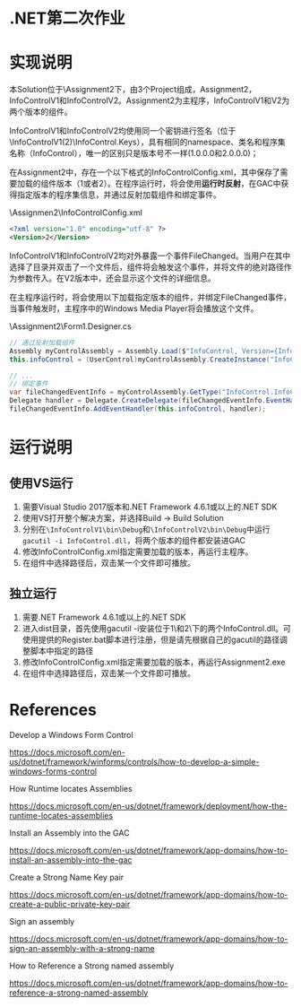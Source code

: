 # .NET第二次作业

# 实现说明

本Solution位于\Assignment2下，由3个Project组成，Assignment2，InfoControlV1和InfoControlV2。Assignment2为主程序，InfoControlV1和V2为两个版本的组件。

InfoControlV1和InfoControlV2均使用同一个密钥进行签名（位于\InfoControlV1(2)\InfoControl.Keys），具有相同的namespace、类名和程序集名称（InfoControl），唯一的区别只是版本号不一样(1.0.0.0和2.0.0.0)；

在Assignment2中，存在一个以下格式的InfoControlConfig.xml，其中保存了需要加载的组件版本（1或者2）。在程序运行时，将会使用**运行时反射**，在GAC中获得指定版本的程序集信息，并通过反射加载组件和绑定事件。

\Assignmen2\InfoControlConfig.xml

```xml
<?xml version="1.0" encoding="utf-8" ?>
<Version>2</Version>
```

InfoControlV1和InfoControlV2均对外暴露一个事件FileChanged。当用户在其中选择了目录并双击了一个文件后，组件将会触发这个事件，并将文件的绝对路径作为参数传入。在V2版本中，还会显示这个文件的详细信息。

在主程序运行时，将会使用以下加载指定版本的组件，并绑定FileChanged事件，当事件触发时，主程序中的Windows Media Player将会播放这个文件。

\Assignment2\Form1.Designer.cs

```csharp
// 通过反射加载组件
Assembly myControlAssembly = Assembly.Load($"InfoControl, Version={InfoControlConfig.Version}.0.0.0, Culture=neutral, PublicKeyToken=ff57dd7195e544df");
this.infoControl = (UserControl)myControlAssembly.CreateInstance("InfoControl.InfoControl");

// ...
// 绑定事件
var fileChangedEventInfo = myControlAssembly.GetType("InfoControl.InfoControl").GetEvent("FileChanged");
Delegate handler = Delegate.CreateDelegate(fileChangedEventInfo.EventHandlerType, this, GetType().GetMethod(nameof(this.OnFileChanged)));
fileChangedEventInfo.AddEventHandler(this.infoControl, handler);
```

# 运行说明

## 使用VS运行

1. 需要Visual Studio 2017版本和.NET Framework 4.6.1或以上的.NET SDK
2. 使用VS打开整个解决方案，并选择Build -> Build Solution
3. 分别在`\InfoControlV1\bin\Debug`和`\InfoControlV2\bin\Debug`中运行`gacutil -i InfoControl.dll`，将两个版本的组件都安装进GAC
4. 修改InfoControlConfig.xml指定需要加载的版本，再运行主程序。
5. 在组件中选择路径后，双击某一个文件即可播放。

## 独立运行

1. 需要.NET Framework 4.6.1或以上的.NET SDK
2. 进入dist目录，首先使用gacutil -i安装位于1\和2\下的两个InfoControl.dll。可使用提供的Register.bat脚本进行注册，但是请先根据自己的gacutil的路径调整脚本中指定的路径
3. 修改InfoControlConfig.xml指定需要加载的版本，再运行Assignment2.exe
4. 在组件中选择路径后，双击某一个文件即可播放。

# References

Develop a Windows Form Control

https://docs.microsoft.com/en-us/dotnet/framework/winforms/controls/how-to-develop-a-simple-windows-forms-control

How Runtime locates Assemblies

https://docs.microsoft.com/en-us/dotnet/framework/deployment/how-the-runtime-locates-assemblies

Install an Assembly into the GAC

https://docs.microsoft.com/en-us/dotnet/framework/app-domains/how-to-install-an-assembly-into-the-gac

Create a Strong Name Key pair

https://docs.microsoft.com/en-us/dotnet/framework/app-domains/how-to-create-a-public-private-key-pair

Sign an assembly

https://docs.microsoft.com/en-us/dotnet/framework/app-domains/how-to-sign-an-assembly-with-a-strong-name

How to Reference a Strong named assembly

https://docs.microsoft.com/en-us/dotnet/framework/app-domains/how-to-reference-a-strong-named-assembly